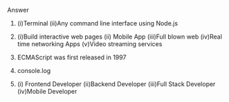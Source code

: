 Answer
1. (i)Terminal
(ii)Any command line interface using Node.js

2. (i)Build interactive web pages
(ii) Mobile App
(iii)Full blown web
(iv)Real time networking Apps
(v)Video streaming services

3. ECMAScript was first released in 1997

4. console.log

5. (i) Frontend Developer
(ii)Backend Developer
(iii)Full Stack Developer
(iv)Mobile Developer
